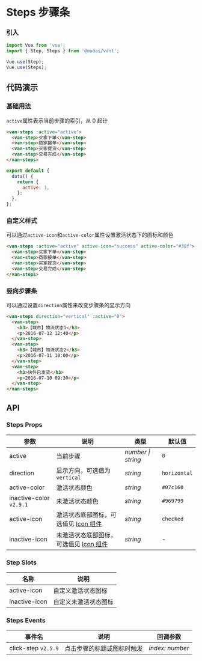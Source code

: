 # Steps 步骤条

### 引入

```js
import Vue from 'vue';
import { Step, Steps } from '@mudas/vant';

Vue.use(Step);
Vue.use(Steps);
```

## 代码演示

### 基础用法

`active`属性表示当前步骤的索引，从 0 起计

```html
<van-steps :active="active">
  <van-step>买家下单</van-step>
  <van-step>商家接单</van-step>
  <van-step>买家提货</van-step>
  <van-step>交易完成</van-step>
</van-steps>
```

```js
export default {
  data() {
    return {
      active: 1,
    };
  },
};
```

### 自定义样式

可以通过`active-icon`和`active-color`属性设置激活状态下的图标和颜色

```html
<van-steps :active="active" active-icon="success" active-color="#38f">
  <van-step>买家下单</van-step>
  <van-step>商家接单</van-step>
  <van-step>买家提货</van-step>
  <van-step>交易完成</van-step>
</van-steps>
```

### 竖向步骤条

可以通过设置`direction`属性来改变步骤条的显示方向

```html
<van-steps direction="vertical" :active="0">
  <van-step>
    <h3>【城市】物流状态1</h3>
    <p>2016-07-12 12:40</p>
  </van-step>
  <van-step>
    <h3>【城市】物流状态2</h3>
    <p>2016-07-11 10:00</p>
  </van-step>
  <van-step>
    <h3>快件已发货</h3>
    <p>2016-07-10 09:30</p>
  </van-step>
</van-steps>
```

## API

### Steps Props

| 参数 | 说明 | 类型 | 默认值 |
| --- | --- | --- | --- |
| active | 当前步骤 | _number \| string_ | `0` |
| direction | 显示方向，可选值为 `vertical` | _string_ | `horizontal` |
| active-color | 激活状态颜色 | _string_ | `#07c160` |
| inactive-color `v2.9.1` | 未激活状态颜色 | _string_ | `#969799` |
| active-icon | 激活状态底部图标，可选值见 [Icon 组件](#/zh-CN/icon) | _string_ | `checked` |
| inactive-icon | 未激活状态底部图标，可选值见 [Icon 组件](#/zh-CN/icon) | _string_ | - |

### Step Slots

| 名称          | 说明                 |
| ------------- | -------------------- |
| active-icon   | 自定义激活状态图标   |
| inactive-icon | 自定义未激活状态图标 |

### Steps Events

| 事件名              | 说明                       | 回调参数        |
| ------------------- | -------------------------- | --------------- |
| click-step `v2.5.9` | 点击步骤的标题或图标时触发 | _index: number_ |
